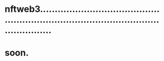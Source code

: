 # nftweb3..............................................................................................................
# soon.
